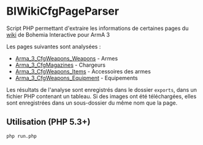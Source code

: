 BIWikiCfgPageParser
===================

Script PHP permettant d'extraire les informations de certaines pages du [wiki](https://community.bistudio.com/wiki/) de Bohemia Interactive pour ArmA 3

Les pages suivantes sont analysées :

  * [Arma_3_CfgWeapons_Weapons](https://community.bistudio.com/wiki/Arma_3_CfgWeapons_Weapons) - Armes
  * [Arma_3_CfgMagazines](https://community.bistudio.com/wiki/Arma_3_CfgMagazines) - Chargeurs
  * [Arma_3_CfgWeapons_Items](https://community.bistudio.com/wiki/Arma_3_CfgWeapons_Items) - Accessoires des armes
  * [Arma_3_CfgWeapons_Equipment](https://community.bistudio.com/wiki/Arma_3_CfgWeapons_Equipment) - Equipements

Les résultats de l'analyse sont enregistrés dans le dossier `exports`, dans un fichier PHP contenant un tableau. Si des images ont été téléchargées, elles sont enregistrées dans un sous-dossier du même nom que la page.

## Utilisation (PHP 5.3+)

```
php run.php
```